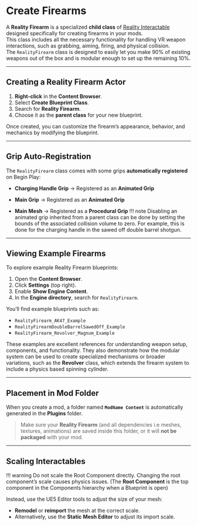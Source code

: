 # Create Firearms
A **Reality Firearm** is a specialized **child class** of [Reality Interactable](./reality-interactable.md) designed specifically for creating firearms in your mods.  
This class includes all the necessary functionality for handling VR weapon interactions, such as grabbing, aiming, firing, and physical collision.  
The `RealityFirearm` class is designed to easily let you make 90% of existing weapons out of the box and is modular enough to set up the remaining 10%.

---

## Creating a Reality Firearm Actor

1. **Right-click** in the **Content Browser**.  
2. Select **Create Blueprint Class**.  
3. Search for **Reality Firearm**.  
4. Choose it as the **parent class** for your new blueprint.

Once created, you can customize the firearm’s appearance, behavior, and mechanics by modifying the blueprint.

<!-- TODO Explain the firing system, chambering system and feeding system + API  -->

---
## Grip Auto-Registration

The `RealityFirearm` class comes with some grips **automatically registered** on Begin Play:

- **Charging Handle Grip** → Registered as an **Animated Grip**  

- **Main Grip** → Registered as an **Animated Grip**

- **Main Mesh** → Registered as a **Procedural Grip**
!!! note
    Disabling an animated grip inherited from a parent class can be done by setting the bounds of the associated collision volume to zero. For example, this is done for the charging handle in the sawed off double barrel shotgun.

---

## Viewing Example Firearms

To explore example Reality Firearm blueprints:

1. Open the **Content Browser**.  
2. Click **Settings** (top right).  
3. Enable **Show Engine Content**.  
4. In the **Engine directory**, search for `RealityFirearm`.

You’ll find example blueprints such as:

- `RealityFirearm_AK47_Example`  
- `RealityFirearmDoubleBarrelSawedOff_Example`
- `RealityFirearm_Revolver_Magnum_Example`

These examples are excellent references for understanding weapon setup, components, and functionality. They also demonstrate how the modular system can be used to create specialized mechanisms or broader variations, such as the **Revolver** class, which extends the firearm system to include a physics based spinning cylinder.

---

## Placement in Mod Folder

When you create a mod, a folder named **`ModName Content`** is automatically generated in the **Plugins** folder.

> Make sure your **Reality Firearm** (and all dependencies i.e meshes, textures, animations) are saved inside this folder, or it will **not be packaged** with your mod.

---

## Scaling Interactables
!!! warning
    Do not scale the Root Component directly. Changing the root component’s scale causes physics issues. (The **Root Component** is the top component in the Components hierarchy when a Blueprint is open)

Instead, use the UE5 Editor tools to adjust the size of your mesh:

- **Remodel** or **reimport** the mesh at the correct scale.  
- Alternatively, use the **Static Mesh Editor** to adjust its import scale.